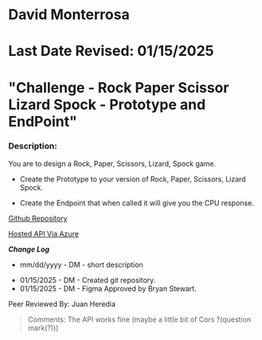 # David Monterrosa
# Last Date Revised: 01/15/2025
# "Challenge - Rock Paper Scissor Lizard Spock - Prototype and EndPoint"
### Description:
You are to design a Rock, Paper, Scissors, Lizard, Spock game.

- Create the Prototype to your version of Rock, Paper, Scissors, Lizard Spock.

- Create the Endpoint that when called it will give you the CPU response.


[Github Repository](https://github.com/davidmonterrosa/MonterrosaDC3RockPaperScissorsLizardSpock-PrototypeAndEndpoint.git)

[Hosted API Via Azure](monterrosarpslsv1-aaapdudtatbdgtc0.westus-01.azurewebsites.net)

***Change Log***
+ mm/dd/yyyy - DM - short description
- 01/15/2025 - DM - Created git repository.
- 01/15/2025 - DM - Figma Approved by Bryan Stewart.

Peer Reviewed By: Juan Heredia
> Comments: The API works fine (maybe a little bit of Cors ?(question mark(?)))
